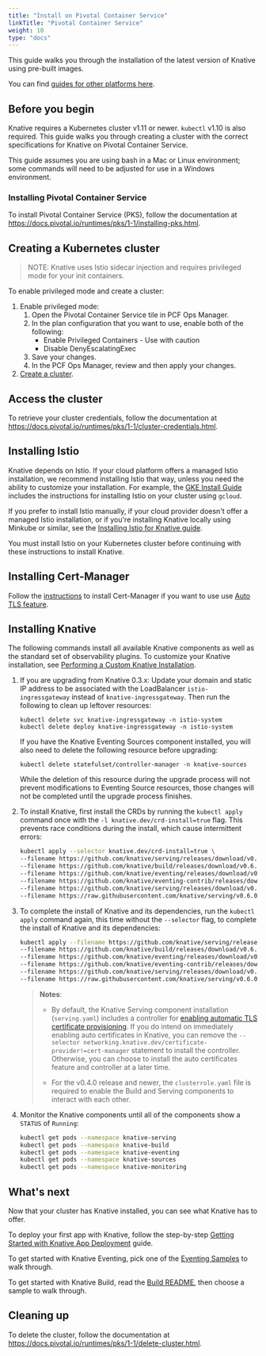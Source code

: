 ```yaml
---
title: "Install on Pivotal Container Service"
linkTitle: "Pivotal Container Service"
weight: 10
type: "docs"
---
```


This guide walks you through the installation of the latest version of Knative
using pre-built images.

You can find [guides for other platforms here](./README.md).

## Before you begin

Knative requires a Kubernetes cluster v1.11 or newer. `kubectl` v1.10 is also
required. This guide walks you through creating a cluster with the correct
specifications for Knative on Pivotal Container Service.

This guide assumes you are using bash in a Mac or Linux environment; some
commands will need to be adjusted for use in a Windows environment.

### Installing Pivotal Container Service

To install Pivotal Container Service (PKS), follow the documentation at
https://docs.pivotal.io/runtimes/pks/1-1/installing-pks.html.

## Creating a Kubernetes cluster

> NOTE: Knative uses Istio sidecar injection and requires privileged mode for
> your init containers.

To enable privileged mode and create a cluster:

1. Enable privileged mode:
    1. Open the Pivotal Container Service tile in PCF Ops Manager.
    1. In the plan configuration that you want to use, enable both of the
       following:
        - Enable Privileged Containers - Use with caution
        - Disable DenyEscalatingExec
    1. Save your changes.
    1. In the PCF Ops Manager, review and then apply your changes.
1. [Create a cluster](https://docs.pivotal.io/runtimes/pks/1-1/create-cluster.html).

## Access the cluster

To retrieve your cluster credentials, follow the documentation at
https://docs.pivotal.io/runtimes/pks/1-1/cluster-credentials.html.

## Installing Istio

Knative depends on Istio. If your cloud platform offers a managed Istio
installation, we recommend installing Istio that way, unless you need the
ability to customize your installation. For example, the
[GKE Install Guide](./knative-with-gke.md) includes the instructions for
installing Istio on your cluster using `gcloud`.

If you prefer to install Istio manually, if your cloud provider doesn't offer a
managed Istio installation, or if you're installing Knative locally using
Minkube or similar, see the
[Installing Istio for Knative guide](./installing-istio.md).

You must install Istio on your Kubernetes cluster before continuing with these
instructions to install Knative.

## Installing Cert-Manager

Follow the [instructions](../serving/installing-cert-manager.md) to install
Cert-Manager if you want to use use
[Auto TLS feature](../serving/using-auto-tls.md).

## Installing Knative

The following commands install all available Knative components as well as the
standard set of observability plugins. To customize your Knative installation,
see [Performing a Custom Knative Installation](./Knative-custom-install.md).

1. If you are upgrading from Knative 0.3.x: Update your domain and static IP
   address to be associated with the LoadBalancer `istio-ingressgateway` instead
   of `knative-ingressgateway`. Then run the following to clean up leftover
   resources:

    ```
    kubectl delete svc knative-ingressgateway -n istio-system
    kubectl delete deploy knative-ingressgateway -n istio-system
    ```

    If you have the Knative Eventing Sources component installed, you will also
    need to delete the following resource before upgrading:

    ```
    kubectl delete statefulset/controller-manager -n knative-sources
    ```

    While the deletion of this resource during the upgrade process will not
    prevent modifications to Eventing Source resources, those changes will not
    be completed until the upgrade process finishes.

1. To install Knative, first install the CRDs by running the `kubectl apply`
   command once with the `-l knative.dev/crd-install=true` flag. This prevents
   race conditions during the install, which cause intermittent errors:

    ```bash
    kubectl apply --selector knative.dev/crd-install=true \
    --filename https://github.com/knative/serving/releases/download/v0.6.0/serving.yaml \
    --filename https://github.com/knative/build/releases/download/v0.6.0/build.yaml \
    --filename https://github.com/knative/eventing/releases/download/v0.6.0/release.yaml \
    --filename https://github.com/knative/eventing-contrib/releases/download/v0.6.0/eventing-sources.yaml \
    --filename https://github.com/knative/serving/releases/download/v0.6.0/monitoring.yaml \
    --filename https://raw.githubusercontent.com/knative/serving/v0.6.0/third_party/config/build/clusterrole.yaml
    ```

1. To complete the install of Knative and its dependencies, run the
   `kubectl apply` command again, this time without the `--selector` flag, to
   complete the install of Knative and its dependencies:

    ```bash
    kubectl apply --filename https://github.com/knative/serving/releases/download/v0.6.0/serving.yaml --selector networking.knative.dev/certificate-provider!=cert-manager \
    --filename https://github.com/knative/build/releases/download/v0.6.0/build.yaml \
    --filename https://github.com/knative/eventing/releases/download/v0.6.0/release.yaml \
    --filename https://github.com/knative/eventing-contrib/releases/download/v0.6.0/eventing-sources.yaml \
    --filename https://github.com/knative/serving/releases/download/v0.6.0/monitoring.yaml \
    --filename https://raw.githubusercontent.com/knative/serving/v0.6.0/third_party/config/build/clusterrole.yaml
    ```

    > **Notes**:
    >
    > - By default, the Knative Serving component installation (`serving.yaml`)
    >   includes a controller for
    >   [enabling automatic TLS certificate provisioning](../serving/using-auto-tls.md).
    >   If you do intend on immediately enabling auto certificates in Knative,
    >   you can remove the
    >   `--selector networking.knative.dev/certificate-provider!=cert-manager`
    >   statement to install the controller. Otherwise, you can choose to
    >   install the auto certificates feature and controller at a later time.
    >
    > - For the v0.4.0 release and newer, the `clusterrole.yaml` file is
    >   required to enable the Build and Serving components to interact with
    >   each other.

1. Monitor the Knative components until all of the components show a `STATUS` of
   `Running`:
    ```bash
    kubectl get pods --namespace knative-serving
    kubectl get pods --namespace knative-build
    kubectl get pods --namespace knative-eventing
    kubectl get pods --namespace knative-sources
    kubectl get pods --namespace knative-monitoring
    ```

## What's next

Now that your cluster has Knative installed, you can see what Knative has to
offer.

To deploy your first app with Knative, follow the step-by-step
[Getting Started with Knative App Deployment](./getting-started-knative-app.md)
guide.

To get started with Knative Eventing, pick one of the
[Eventing Samples](../eventing/samples/) to walk through.

To get started with Knative Build, read the [Build README](../build/README.md),
then choose a sample to walk through.

## Cleaning up

To delete the cluster, follow the documentation at
https://docs.pivotal.io/runtimes/pks/1-1/delete-cluster.html.
